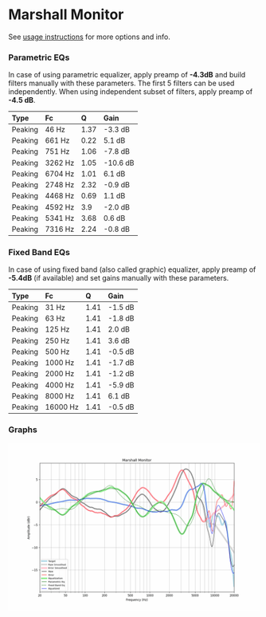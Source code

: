 # Marshall Monitor
See [usage instructions](https://github.com/jaakkopasanen/AutoEq#usage) for more options and info.

### Parametric EQs
In case of using parametric equalizer, apply preamp of **-4.3dB** and build filters manually
with these parameters. The first 5 filters can be used independently.
When using independent subset of filters, apply preamp of **-4.5 dB**.

| Type    | Fc      |    Q | Gain     |
|:--------|:--------|:-----|:---------|
| Peaking | 46 Hz   | 1.37 | -3.3 dB  |
| Peaking | 661 Hz  | 0.22 | 5.1 dB   |
| Peaking | 751 Hz  | 1.06 | -7.8 dB  |
| Peaking | 3262 Hz | 1.05 | -10.6 dB |
| Peaking | 6704 Hz | 1.01 | 6.1 dB   |
| Peaking | 2748 Hz | 2.32 | -0.9 dB  |
| Peaking | 4468 Hz | 0.69 | 1.1 dB   |
| Peaking | 4592 Hz | 3.9  | -2.0 dB  |
| Peaking | 5341 Hz | 3.68 | 0.6 dB   |
| Peaking | 7316 Hz | 2.24 | -0.8 dB  |

### Fixed Band EQs
In case of using fixed band (also called graphic) equalizer, apply preamp of **-5.4dB**
(if available) and set gains manually with these parameters.

| Type    | Fc       |    Q | Gain    |
|:--------|:---------|:-----|:--------|
| Peaking | 31 Hz    | 1.41 | -1.5 dB |
| Peaking | 63 Hz    | 1.41 | -1.8 dB |
| Peaking | 125 Hz   | 1.41 | 2.0 dB  |
| Peaking | 250 Hz   | 1.41 | 3.6 dB  |
| Peaking | 500 Hz   | 1.41 | -0.5 dB |
| Peaking | 1000 Hz  | 1.41 | -1.7 dB |
| Peaking | 2000 Hz  | 1.41 | -1.2 dB |
| Peaking | 4000 Hz  | 1.41 | -5.9 dB |
| Peaking | 8000 Hz  | 1.41 | 6.1 dB  |
| Peaking | 16000 Hz | 1.41 | -0.5 dB |

### Graphs
![](./Marshall%20Monitor.png)